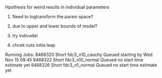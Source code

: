 Hpothesis for weird results in individual parameters
1) Need to logtransform the param space?
2) due to upper and lower bounds of model?

1) try indivudal
2) chcek nuts initia leap

Running Jobs:
8468320        Short           fdc3_n10_cauchy      Queued   starting by Wed Nov 15 09:45
8468322        Short           fdc3_n10_normal      Queued   no start time estimate yet
8468326        Short           fdc3_n1_normal       Queued   no start time estimate yet

